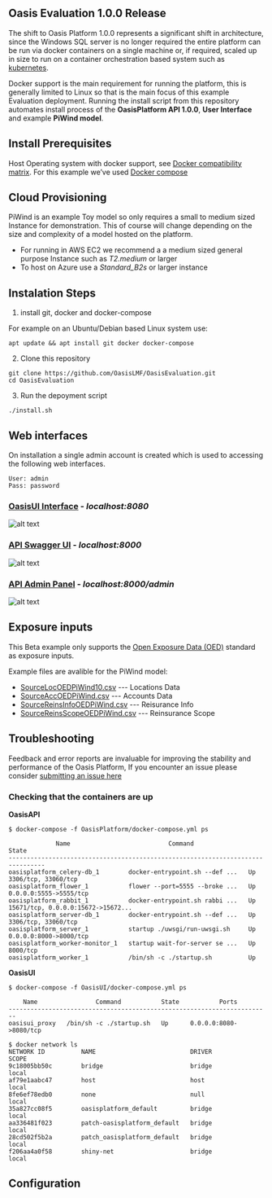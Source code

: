 Oasis Evaluation 1.0.0 Release 
--------------------------------

The shift to Oasis Platform 1.0.0 represents a significant shift in architecture, since the Windows SQL server is no longer required the entire platform can be run via docker containers on a single machine or, if required, scaled up in size to run on a container orchestration based system such as [kubernetes](https://kubernetes.io).

Docker support is the main requirement for running the platform, this is generally limited to Linux so that is the main focus of this example Evaluation deployment. Running the install script from this repository automates install process of the **OasisPlatform API 1.0.0**, **User Interface** and example **PiWind model**. 

## Install Prerequisites
Host Operating system with docker support, see [Docker compatibility matrix](https://success.docker.com/article/compatibility-matrix).
For this example we’ve used [Docker compose](https://docs.docker.com/compose/)

## Cloud Provisioning 
PiWind is an example Toy model so only requires a small to medium sized Instance for demonstration. This of course will change depending on the size and complexity of a model hosted on the platform. 

* For running in AWS EC2 we recommend a a medium sized general purpose Instance such as *T2.medium* or larger 
* To host on Azure use a *Standard_B2s* or larger instance 
  

## Instalation Steps

1) install git, docker and docker-compose

For example on an Ubuntu/Debian based Linux system use:
```
apt update && apt install git docker docker-compose 
```

 
2) Clone this repository 
```
git clone https://github.com/OasisLMF/OasisEvaluation.git 
cd OasisEvaluation
```
3) Run the depoyment script 
```
./install.sh
```


## Web interfaces 
On installation a single admin account is created which is used to accessing the following web interfaces.

```
User: admin
Pass: password
```



### [OasisUI Interface](http://localhost:8080) - *localhost:8080* 
![alt text](https://github.com/OasisLMF/OasisEvaluation/raw/master/.img/oasisui.png)

### [API Swagger UI](http://localhost:8000/) - *localhost:8000*
![alt text](https://github.com/OasisLMF/OasisEvaluation/raw/master/.img/api_swagger.png)

### [API Admin Panel](http://localhost:8000/admin) - *localhost:8000/admin*
![alt text](https://github.com/OasisLMF/OasisEvaluation/raw/master/.img/admin_panel.png)

## Exposure inputs

This Beta example only supports the [Open Exposure Data (OED)](https://github.com/Simplitium/OED) standard as exposure inputs.

Example files are avalible for the PiWind model:

* [SourceLocOEDPiWind10.csv](https://raw.githubusercontent.com/OasisLMF/OasisEvaluation/master/example_files/SourceLocOEDPiWind10.csv?token=AJbotaz-o8d1bp01mc3hSHdokCrXQpxAks5cboSvwA) --- Locations Data
* [SourceAccOEDPiWind.csv](https://raw.githubusercontent.com/OasisLMF/OasisEvaluation/master/example_files/SourceAccOEDPiWind.csv?token=AJbotXImZFbEH21jJP8yd6CxCULvTkQSks5cboSywA) --- Accounts Data
* [SourceReinsInfoOEDPiWind.csv](https://raw.githubusercontent.com/OasisLMF/OasisEvaluation/master/example_files/SourceReinsInfoOEDPiWind.csv?token=AJbotVOYhdlth1bALv-qrw9neW0iU8osks5cboS3wA) --- Reisurance Info 
* [SourceReinsScopeOEDPiWind.csv](https://raw.githubusercontent.com/OasisLMF/OasisEvaluation/master/example_files/SourceReinsScopeOEDPiWind.csv?token=AJbotdVn3Jxvlf0l4ZWy1Y76btVtxT-gks5cboS6wA) --- Reinsurance Scope 



## Troubleshooting 
Feedback and error reports are invaluable for improving the stability and performance of the Oasis Platform, If you encounter an issue please consider [submitting an issue here](https://github.com/OasisLMF/OasisPlatform/issues)

### Checking that the containers are up


**OasisAPI**
```
$ docker-compose -f OasisPlatform/docker-compose.yml ps

             Name                           Command               State   
--------------------------------------------------------------------------------
oasisplatform_celery-db_1        docker-entrypoint.sh --def ...   Up      3306/tcp, 33060/tcp                                                                       
oasisplatform_flower_1           flower --port=5555 --broke ...   Up      0.0.0.0:5555->5555/tcp                                                                    
oasisplatform_rabbit_1           docker-entrypoint.sh rabbi ...   Up      15671/tcp, 0.0.0.0:15672->15672...
oasisplatform_server-db_1        docker-entrypoint.sh --def ...   Up      3306/tcp, 33060/tcp                                                                       
oasisplatform_server_1           startup ./uwsgi/run-uwsgi.sh     Up      0.0.0.0:8000->8000/tcp                                                                    
oasisplatform_worker-monitor_1   startup wait-for-server se ...   Up      8000/tcp                                                                                  
oasisplatform_worker_1           /bin/sh -c ./startup.sh          Up   
```

**OasisUI**
```
$ docker-compose -f OasisUI/docker-compose.yml ps

    Name                Command           State           Ports         
------------------------------------------------------------------------
oasisui_proxy   /bin/sh -c ./startup.sh   Up      0.0.0.0:8080->8080/tcp

```

```
$ docker network ls
NETWORK ID          NAME                          DRIVER              SCOPE
9c18005bb50c        bridge                        bridge              local
af79e1aabc47        host                          host                local
8fe6ef78edb0        none                          null                local
35a827cc08f5        oasisplatform_default         bridge              local
aa336481f023        patch-oasisplatform_default   bridge              local
28cd502f5b2a        patch_oasisplatform_default   bridge              local
f206aa4a0f58        shiny-net                     bridge              local
```









## Configuration 
